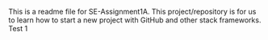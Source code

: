 This is a readme file for SE-Assignment1A.
This project/repository is for us to learn how to start a new project with GitHub and other stack frameworks.
Test 1 